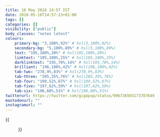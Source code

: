 ```yaml
---
title: 16 May 2018 14:57 IST
date: 2018-05-16T14:57:23+01:00
tags: []
categories: []
visibility: ["public"]
body_classes: "notes latest"
colours:
    primary-bg: "3,100%,92%" # hsl(3,100%,92%)
    secondary-bg: "5,100%,89%" # hsl(5,100%,89%)
    text: "195,100%,20%" # hsl(195,100%,20%)
    linktext: "195,100%,25%" # hsl(195,100%,25%)
    darklinktext: "195,70%,14%" # hsl(195,70%,14%)
    brilliant: "196,100%,42%" # hsl(196,100%,42%)
    tab-two: "278,9%,83%" # hsl(278,9%,83%)
    tab-three: "205,35%,76%" # hsl(205,35%,76%)
    tab-four: "199,52%,67%" # hsl(199,52%,67%)
    tab-five: "197,62%,59%" # hsl(197,62%,59%)
    tab-six: "196,68%,51%" # hsl(196,68%,51%)
twitterurl: https://twitter.com/gigapup/status/996736503173787649
mastodonurl: ""
instagramurl: ""
---
```


{{<figure class="note-image" src="/notes/2018/05/16/14/osky.jpg" alt="Oskar the huskamute standing in amongst bluebells in a wood." caption="Springtime!">}}